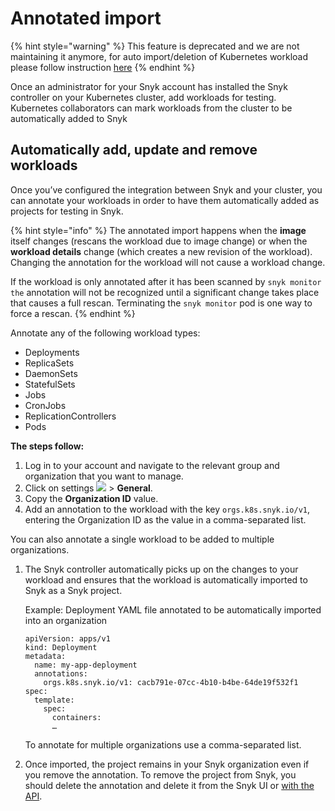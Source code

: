 # Annotated import

{% hint style="warning" %}
This feature is deprecated and we are not maintaining it anymore, for auto import/deletion of Kubernetes workload please follow instruction [here](automatic-import-deletion-of-kubernetes-workloads-projects/)
{% endhint %}

Once an administrator for your Snyk account has installed the Snyk controller on your Kubernetes cluster, add workloads for testing. Kubernetes collaborators can mark workloads from the cluster to be automatically added to Snyk

## Automatically add, update and remove workloads

Once you’ve configured the integration between Snyk and your cluster, you can annotate your workloads in order to have them automatically added as projects for testing in Snyk.

{% hint style="info" %}
The annotated import happens when the **image** itself changes (rescans the workload due to image change) or when the **workload details** change (which creates a new revision of the workload). Changing the annotation for the workload will not cause a workload change.

If the workload is only annotated after it has been scanned by `snyk monitor the` annotation will not be recognized until a significant change takes place that causes a full rescan. Terminating the `snyk monitor` pod is one way to force a rescan.
{% endhint %}

Annotate any of the following workload types:

* Deployments
* ReplicaSets
* DaemonSets
* StatefulSets
* Jobs
* CronJobs
* ReplicationControllers
* Pods

**The steps follow:**

1. Log in to your account and navigate to the relevant group and organization that you want to manage.
2. Click on settings ![](../../../../.gitbook/assets/cog\_icon.png) > **General**.
3. Copy the **Organization ID** value.
4. Add an annotation to the workload with the key `orgs.k8s.snyk.io/v1`, entering the Organization ID as the value in a comma-separated list.

You can also annotate a single workload to be added to multiple organizations.

1.  The Snyk controller automatically picks up on the changes to your workload and ensures that the workload is automatically imported to Snyk as a Snyk project.

    Example: Deployment YAML file annotated to be automatically imported into an organization

    ```
    apiVersion: apps/v1
    kind: Deployment
    metadata:
      name: my-app-deployment
      annotations:
        orgs.k8s.snyk.io/v1: cacb791e-07cc-4b10-b4be-64de19f532f1
    spec:
      template:
        spec:
          containers:
          …
    ```

    To annotate for multiple organizations use a comma-separated list.
2. Once imported, the project remains in your Snyk organization even if you remove the annotation. To remove the project from Snyk, you should delete the annotation and delete it from the Snyk UI or [with the API](https://snyk.docs.apiary.io/#reference/projects/individual-project/delete-a-project).
